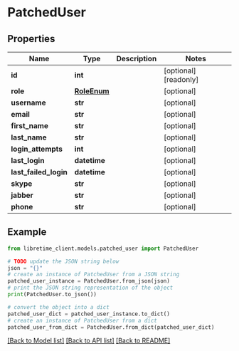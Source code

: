 # PatchedUser


## Properties

Name | Type | Description | Notes
------------ | ------------- | ------------- | -------------
**id** | **int** |  | [optional] [readonly] 
**role** | [**RoleEnum**](RoleEnum.md) |  | [optional] 
**username** | **str** |  | [optional] 
**email** | **str** |  | [optional] 
**first_name** | **str** |  | [optional] 
**last_name** | **str** |  | [optional] 
**login_attempts** | **int** |  | [optional] 
**last_login** | **datetime** |  | [optional] 
**last_failed_login** | **datetime** |  | [optional] 
**skype** | **str** |  | [optional] 
**jabber** | **str** |  | [optional] 
**phone** | **str** |  | [optional] 

## Example

```python
from libretime_client.models.patched_user import PatchedUser

# TODO update the JSON string below
json = "{}"
# create an instance of PatchedUser from a JSON string
patched_user_instance = PatchedUser.from_json(json)
# print the JSON string representation of the object
print(PatchedUser.to_json())

# convert the object into a dict
patched_user_dict = patched_user_instance.to_dict()
# create an instance of PatchedUser from a dict
patched_user_from_dict = PatchedUser.from_dict(patched_user_dict)
```
[[Back to Model list]](../README.md#documentation-for-models) [[Back to API list]](../README.md#documentation-for-api-endpoints) [[Back to README]](../README.md)


